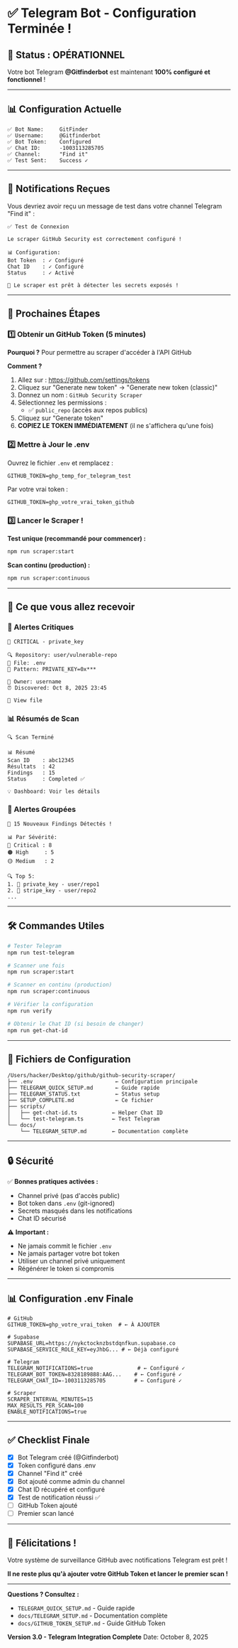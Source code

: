 # ✅ Telegram Bot - Configuration Terminée !

## 🎉 Status : OPÉRATIONNEL

Votre bot Telegram **@Gitfinderbot** est maintenant **100% configuré et fonctionnel** !

---

## 📊 Configuration Actuelle

```
✅ Bot Name:     GitFinder
✅ Username:     @Gitfinderbot
✅ Bot Token:    Configured
✅ Chat ID:      -1003113285705
✅ Channel:      "Find it"
✅ Test Sent:    Success ✓
```

---

## 📱 Notifications Reçues

Vous devriez avoir reçu un message de test dans votre channel Telegram "Find it" :

```
✅ Test de Connexion

Le scraper GitHub Security est correctement configuré !

📊 Configuration:
Bot Token  : ✓ Configuré
Chat ID    : ✓ Configuré
Status     : ✓ Activé

🚀 Le scraper est prêt à détecter les secrets exposés !
```

---

## 🚀 Prochaines Étapes

### 1️⃣ Obtenir un GitHub Token (5 minutes)

**Pourquoi ?** Pour permettre au scraper d'accéder à l'API GitHub

**Comment ?**
1. Allez sur : https://github.com/settings/tokens
2. Cliquez sur "Generate new token" → "Generate new token (classic)"
3. Donnez un nom : `GitHub Security Scraper`
4. Sélectionnez les permissions :
   - ✅ `public_repo` (accès aux repos publics)
5. Cliquez sur "Generate token"
6. **COPIEZ LE TOKEN IMMÉDIATEMENT** (il ne s'affichera qu'une fois)

### 2️⃣ Mettre à Jour le .env

Ouvrez le fichier `.env` et remplacez :
```env
GITHUB_TOKEN=ghp_temp_for_telegram_test
```

Par votre vrai token :
```env
GITHUB_TOKEN=ghp_votre_vrai_token_github
```

### 3️⃣ Lancer le Scraper !

**Test unique (recommandé pour commencer) :**
```bash
npm run scraper:start
```

**Scan continu (production) :**
```bash
npm run scraper:continuous
```

---

## 🎯 Ce que vous allez recevoir

### 🔴 Alertes Critiques
```
🔴 CRITICAL - private_key

🔍 Repository: user/vulnerable-repo
📁 File: .env
🔑 Pattern: PRIVATE_KEY=0x***

👤 Owner: username
⏰ Discovered: Oct 8, 2025 23:45

🔗 View file
```

### 📊 Résumés de Scan
```
🔍 Scan Terminé

📊 Résumé
Scan ID    : abc12345
Résultats  : 42
Findings   : 15
Status     : Completed ✅

💡 Dashboard: Voir les détails
```

### 🚨 Alertes Groupées
```
🚨 15 Nouveaux Findings Détectés !

📊 Par Sévérité:
🔴 Critical : 8
🟠 High     : 5
🟡 Medium   : 2

🔍 Top 5:
1. 🔴 private_key - user/repo1
2. 🔴 stripe_key - user/repo2
...
```

---

## 🛠️ Commandes Utiles

```bash
# Tester Telegram
npm run test-telegram

# Scanner une fois
npm run scraper:start

# Scanner en continu (production)
npm run scraper:continuous

# Vérifier la configuration
npm run verify

# Obtenir le Chat ID (si besoin de changer)
npm run get-chat-id
```

---

## 📁 Fichiers de Configuration

```
/Users/hacker/Desktop/github/github-security-scraper/
├── .env                          ← Configuration principale
├── TELEGRAM_QUICK_SETUP.md       ← Guide rapide
├── TELEGRAM_STATUS.txt           ← Status setup
├── SETUP_COMPLETE.md             ← Ce fichier
├── scripts/
│   ├── get-chat-id.ts           ← Helper Chat ID
│   └── test-telegram.ts         ← Test Telegram
└── docs/
    └── TELEGRAM_SETUP.md        ← Documentation complète
```

---

## 🔒 Sécurité

✅ **Bonnes pratiques activées :**
- Channel privé (pas d'accès public)
- Bot token dans `.env` (git-ignored)
- Secrets masqués dans les notifications
- Chat ID sécurisé

⚠️ **Important :**
- Ne jamais commit le fichier `.env`
- Ne jamais partager votre bot token
- Utiliser un channel privé uniquement
- Régénérer le token si compromis

---

## 📊 Configuration .env Finale

```env
# GitHub
GITHUB_TOKEN=ghp_votre_vrai_token  # ← À AJOUTER

# Supabase
SUPABASE_URL=https://nykctocknzbstdqnfkun.supabase.co
SUPABASE_SERVICE_ROLE_KEY=eyJhbG... # ← Déjà configuré

# Telegram
TELEGRAM_NOTIFICATIONS=true              # ← Configuré ✓
TELEGRAM_BOT_TOKEN=8328189888:AAG...    # ← Configuré ✓
TELEGRAM_CHAT_ID=-1003113285705         # ← Configuré ✓

# Scraper
SCRAPER_INTERVAL_MINUTES=15
MAX_RESULTS_PER_SCAN=100
ENABLE_NOTIFICATIONS=true
```

---

## ✅ Checklist Finale

- [x] Bot Telegram créé (@Gitfinderbot)
- [x] Token configuré dans .env
- [x] Channel "Find it" créé
- [x] Bot ajouté comme admin du channel
- [x] Chat ID récupéré et configuré
- [x] Test de notification réussi ✅
- [ ] GitHub Token ajouté
- [ ] Premier scan lancé

---

## 🎉 Félicitations !

Votre système de surveillance GitHub avec notifications Telegram est prêt !

**Il ne reste plus qu'à ajouter votre GitHub Token et lancer le premier scan !**

---

**Questions ? Consultez :**
- `TELEGRAM_QUICK_SETUP.md` - Guide rapide
- `docs/TELEGRAM_SETUP.md` - Documentation complète
- `docs/GITHUB_TOKEN_SETUP.md` - Guide GitHub Token

**Version 3.0 - Telegram Integration Complete**
Date: October 8, 2025
